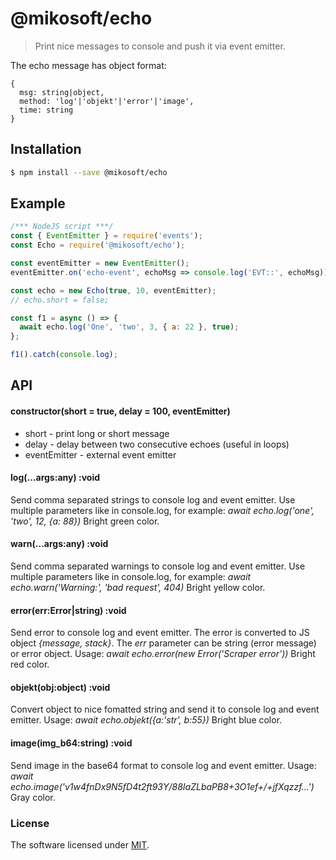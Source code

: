 # @mikosoft/echo
> Print nice messages to console and push it via event emitter.

The echo message has object format:
```
{
  msg: string|object,
  method: 'log'|'objekt'|'error'|'image',
  time: string
}
```


## Installation
```bash
$ npm install --save @mikosoft/echo
```


## Example

```js
/*** NodeJS script ***/
const { EventEmitter } = require('events');
const Echo = require('@mikosoft/echo');

const eventEmitter = new EventEmitter();
eventEmitter.on('echo-event', echoMsg => console.log('EVT::', echoMsg));

const echo = new Echo(true, 10, eventEmitter);
// echo.short = false;

const f1 = async () => {
  await echo.log('One', 'two', 3, { a: 22 }, true);
};

f1().catch(console.log);
```



## API

#### constructor(short = true, delay = 100, eventEmitter)
- short - print long or short message
- delay - delay between two consecutive echoes (useful in loops)
- eventEmitter - external event emitter


#### log(...args:any) :void
Send comma separated strings to console log and event emitter.
Use multiple parameters like in console.log, for example: *await echo.log('one', 'two', 12, {a: 88})*
Bright green color.

#### warn(...args:any) :void
Send comma separated warnings to console log and event emitter.
Use multiple parameters like in console.log, for example: *await echo.warn('Warning:', 'bad request', 404)*
Bright yellow color.

#### error(err:Error|string) :void
Send error to console log and event emitter. The error is converted to JS object *{message, stack}*.
The *err* parameter can be string (error message) or error object.
Usage: *await echo.error(new Error('Scraper error'))*
Bright red color.

#### objekt(obj:object) :void
Convert object to nice fomatted string and send it to console log and event emitter.
Usage: *await echo.objekt({a:'str', b:55})*
Bright blue color.

#### image(img_b64:string) :void
Send image in the base64 format to console log and event emitter.
Usage: *await echo.image('v1w4fnDx9N5fD4t2ft93Y/88IaZLbaPB8+3O1ef+/+jfXqzzf...')*
Gray color.




### License
The software licensed under [MIT](LICENSE).
